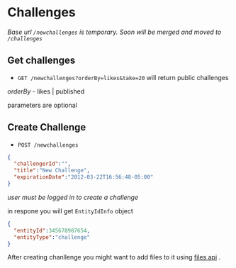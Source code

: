 # Challenges
*Base url `/newchallenges` is temporary. Soon will be merged and moved to `/challenges`*


## Get challenges
* `GET /newchallenges?orderBy=likes&take=20` will return public challenges

*orderBy* - likes | published

parameters are optional

## Create Challenge

* `POST /newchallenges`

```json
{
  "challengerId":"",
  "title":"New Challenge",
  "expirationDate":"2012-03-22T16:56:48-05:00"
}
```

*user must be logged in to create a challenge*

in respone you will get `EntityIdInfo` object
```json
{
  "entityId":345678987654,
  "entityType":"challenge"
}
```

After creating chanllenge you might want to add files to it using [files api](https://github.com/funkyOne/fortyTwo.Docs/blob/master/Files.md) .
